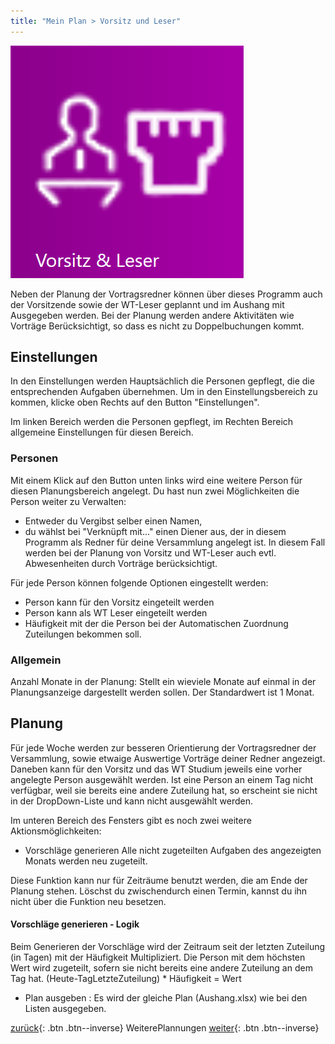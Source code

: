```yaml
---
title: "Mein Plan > Vorsitz und Leser"
---
```



![Icon](images/menu_icon_12.png)

Neben der Planung der Vortragsredner können über dieses Programm auch der Vorsitzende sowie der WT-Leser geplannt und im Aushang mit Ausgegeben werden.
Bei der Planung werden andere Aktivitäten wie Vorträge Berücksichtigt, so dass es nicht zu Doppelbuchungen kommt.

## Einstellungen
In den Einstellungen werden Hauptsächlich die Personen gepflegt, die die entsprechenden Aufgaben übernehmen. 
Um in den Einstellungsbereich zu kommen, klicke oben Rechts auf den Button "Einstellungen".

Im linken Bereich werden die Personen gepflegt, im Rechten Bereich allgemeine Einstellungen für diesen Bereich.

### Personen
Mit einem Klick auf den Button unten links wird eine weitere Person für diesen Planungsbereich angelegt.
Du hast nun zwei Möglichkeiten die Person weiter zu Verwalten:
* Entweder du Vergibst selber einen Namen, 
* du wählst bei "Verknüpft mit..." einen Diener aus, der in diesem Programm als Redner für deine Versammlung angelegt ist. In diesem Fall werden bei der Planung von Vorsitz und WT-Leser auch evtl. Abwesenheiten durch Vorträge berücksichtigt.

Für jede Person können folgende Optionen eingestellt werden:
* Person kann für den Vorsitz eingeteilt werden
* Person kann als WT Leser eingeteilt werden
* Häufigkeit mit der die Person bei der Automatischen Zuordnung Zuteilungen bekommen soll.

### Allgemein
Anzahl Monate in der Planung: Stellt ein wieviele Monate auf einmal in der Planungsanzeige dargestellt werden sollen. Der Standardwert ist 1 Monat.


## Planung
Für jede Woche werden zur besseren Orientierung der Vortragsredner der Versammlung, sowie etwaige Auswertige Vorträge deiner Redner angezeigt.
Daneben kann für den Vorsitz und das WT Studium jeweils eine vorher angelegte Person ausgewählt werden. Ist eine Person an einem Tag nicht verfügbar,
weil sie bereits eine andere Zuteilung hat, so erscheint sie nicht in der DropDown-Liste und kann nicht ausgewählt werden.

Im unteren Bereich des Fensters gibt es noch zwei weitere Aktionsmöglichkeiten:

* Vorschläge generieren
Alle nicht zugeteilten Aufgaben des angezeigten Monats werden neu zugeteilt.

Diese Funktion kann nur für Zeiträume benutzt werden, die am Ende der Planung stehen. Löschst du zwischendurch einen Termin, kannst du ihn nicht über die Funktion neu besetzen.

#### Vorschläge generieren - Logik
Beim Generieren der Vorschläge wird der Zeitraum seit der letzten Zuteilung (in Tagen) mit der Häufigkeit Multipliziert. Die Person mit dem höchsten Wert wird zugeteilt, sofern sie nicht bereits eine andere Zuteilung an dem Tag hat.
(Heute-TagLetzteZuteilung) * Häufigkeit = Wert

* Plan ausgeben
: Es wird der gleiche Plan (Aushang.xlsx) wie bei den Listen ausgegeben. 

[zurück](MeinPlanAntwortEintragen.md){: .btn .btn--inverse}  WeiterePlannungen [weiter](MeineRedner.md){: .btn .btn--inverse}